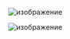![изображение](https://github.com/user-attachments/assets/a2479589-3e19-4efe-8f8a-a4f099c90611)  
  
![изображение](https://github.com/user-attachments/assets/0af17134-f2ac-4235-9988-34da62c1e4dc)
